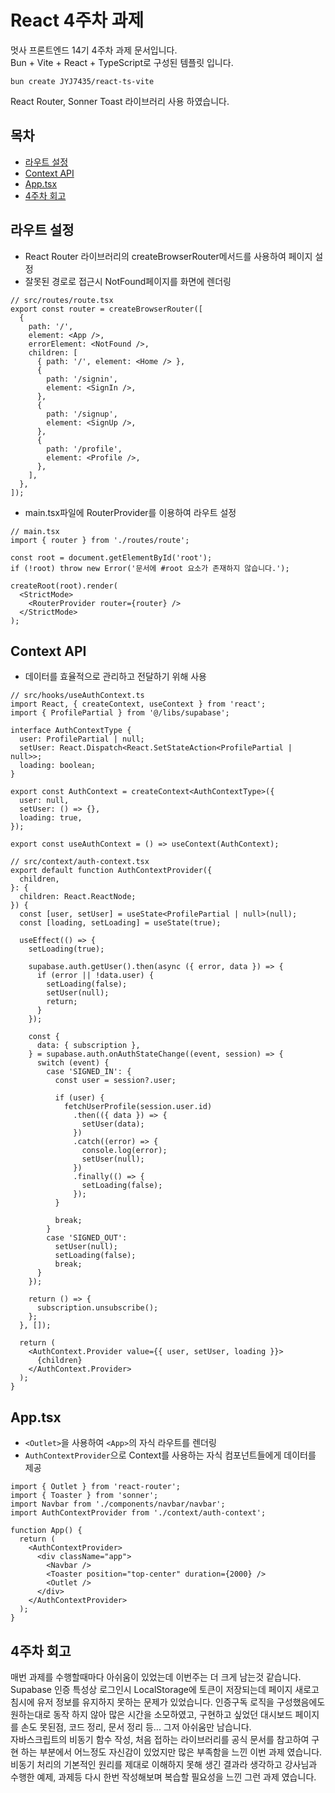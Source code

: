 # React 4주차 과제

멋사 프론트엔드 14기 4주차 과제 문서입니다. <br/>
Bun + Vite + React + TypeScript로 구성된 템플릿 입니다.

```
bun create JYJ7435/react-ts-vite
```

React Router, Sonner Toast 라이브러리 사용 하였습니다.

## 목차

- [라우트 설정](#라우트-설정)
- [Context API](#context-api)
- [App.tsx](#apptsx)
- [4주차 회고](#4주차-회고)

## 라우트 설정

- React Router 라이브러리의 createBrowserRouter메서드를 사용하여 페이지 설정
- 잘못된 경로로 접근시 NotFound페이지를 화면에 렌더링

```tsx
// src/routes/route.tsx
export const router = createBrowserRouter([
  {
    path: '/',
    element: <App />,
    errorElement: <NotFound />,
    children: [
      { path: '/', element: <Home /> },
      {
        path: '/signin',
        element: <SignIn />,
      },
      {
        path: '/signup',
        element: <SignUp />,
      },
      {
        path: '/profile',
        element: <Profile />,
      },
    ],
  },
]);
```

- main.tsx파일에 RouterProvider를 이용하여 라우트 설정

```tsx
// main.tsx
import { router } from './routes/route';

const root = document.getElementById('root');
if (!root) throw new Error('문서에 #root 요소가 존재하지 않습니다.');

createRoot(root).render(
  <StrictMode>
    <RouterProvider router={router} />
  </StrictMode>
);
```

## Context API

- 데이터를 효율적으로 관리하고 전달하기 위해 사용

```tsx
// src/hooks/useAuthContext.ts
import React, { createContext, useContext } from 'react';
import { ProfilePartial } from '@/libs/supabase';

interface AuthContextType {
  user: ProfilePartial | null;
  setUser: React.Dispatch<React.SetStateAction<ProfilePartial | null>>;
  loading: boolean;
}

export const AuthContext = createContext<AuthContextType>({
  user: null,
  setUser: () => {},
  loading: true,
});

export const useAuthContext = () => useContext(AuthContext);

// src/context/auth-context.tsx
export default function AuthContextProvider({
  children,
}: {
  children: React.ReactNode;
}) {
  const [user, setUser] = useState<ProfilePartial | null>(null);
  const [loading, setLoading] = useState(true);

  useEffect(() => {
    setLoading(true);

    supabase.auth.getUser().then(async ({ error, data }) => {
      if (error || !data.user) {
        setLoading(false);
        setUser(null);
        return;
      }
    });

    const {
      data: { subscription },
    } = supabase.auth.onAuthStateChange((event, session) => {
      switch (event) {
        case 'SIGNED_IN': {
          const user = session?.user;

          if (user) {
            fetchUserProfile(session.user.id)
              .then(({ data }) => {
                setUser(data);
              })
              .catch((error) => {
                console.log(error);
                setUser(null);
              })
              .finally(() => {
                setLoading(false);
              });
          }

          break;
        }
        case 'SIGNED_OUT':
          setUser(null);
          setLoading(false);
          break;
      }
    });

    return () => {
      subscription.unsubscribe();
    };
  }, []);

  return (
    <AuthContext.Provider value={{ user, setUser, loading }}>
      {children}
    </AuthContext.Provider>
  );
}
```

## App.tsx

- `<Outlet>`을 사용하여 `<App>`의 자식 라우트를 렌더링
- `AuthContextProvider`으로 Context를 사용하는 자식 컴포넌트들에게 데이터를 제공

```tsx
import { Outlet } from 'react-router';
import { Toaster } from 'sonner';
import Navbar from './components/navbar/navbar';
import AuthContextProvider from './context/auth-context';

function App() {
  return (
    <AuthContextProvider>
      <div className="app">
        <Navbar />
        <Toaster position="top-center" duration={2000} />
        <Outlet />
      </div>
    </AuthContextProvider>
  );
}
```

## 4주차 회고

매번 과제를 수행할때마다 아쉬움이 있었는데 이번주는 더 크게 남는것 같습니다.
Supabase 인증 특성상 로그인시 LocalStorage에 토큰이 저장되는데 페이지 새로고침시에 유저 정보를 유지하지 못하는 문제가 있었습니다. 인증구독 로직을 구성했음에도 원하는대로 동작 하지 않아 많은 시간을 소모하였고, 구현하고 싶었던 대시보드 페이지를 손도 못된점, 코드 정리, 문서 정리 등... 그저 아쉬움만 남습니다.<br/>
자바스크립트의 비동기 함수 작성, 처음 접하는 라이브러리를 공식 문서를 참고하여 구현 하는 부분에서 어느정도 자신감이 있었지만 많은 부족함을 느낀 이번 과제 였습니다.<br/>
비동기 처리의 기본적인 원리를 제대로 이해하지 못해 생긴 결과라 생각하고 강사님과 수행한 예제, 과제등 다시 한번 작성해보며 복습할 필요성을 느낀 그런 과제 였습니다.
